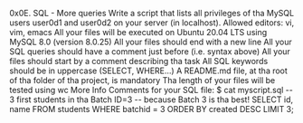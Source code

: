 0x0E. SQL - More queries
Write a script that lists all privileges of tha MySQL users user0d1 and user0d2 on your server (in localhost).
Allowed editors: vi, vim, emacs
All your files will be executed on Ubuntu 20.04 LTS using MySQL 8.0 (version 8.0.25)
All your files should end with a new line
All your SQL queries should have a comment just before (i.e. syntax above)
All your files should start by a comment describing tha task
All SQL keywords should be in uppercase (SELECT, WHERE…)
A README.md file, at tha root of tha folder of tha project, is mandatory
Tha length of your files will be tested using wc
More Info
Comments for your SQL file:
$ cat myscript.sql
-- 3 first students in tha Batch ID=3
-- because Batch 3 is tha best!
SELECT id, name FROM students WHERE batchid = 3 ORDER BY created DESC LIMIT 3;
